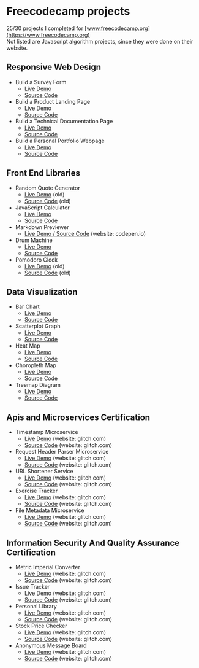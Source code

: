 # Freecodecamp projects
25/30 projects I completed for [www.freecodecamp.org](https://www.freecodecamp.org)  
Not listed are Javascript algorithm projects, since they were done on their website.

## Responsive Web Design
* Build a Survey Form 
  * [Live Demo](http://jm18457.com/freecodecamp-projects/responsive-web-design/build-a-survey-form/index.html)
  * [Source Code](https://github.com/jm18457/freecodecamp-projects/tree/master/responsive-web-design/build-a-survey-form)
* Build a Product Landing Page
  * [Live Demo](http://jm18457.com/freecodecamp-projects/responsive-web-design/product-landing-page/index.html)
  * [Source Code](https://github.com/jm18457/freecodecamp-projects/tree/master/responsive-web-design/product-landing-page)
* Build a Technical Documentation Page
  * [Live Demo](http://jm18457.com/freecodecamp-projects/responsive-web-design/technical-documentation-page/index.html)
  * [Source Code](https://github.com/jm18457/freecodecamp-projects/tree/master/responsive-web-design/technical-documentation-page)
* Build a Personal Portfolio Webpage
  * [Live Demo](http://jm18457.com/freecodecamp-projects/responsive-web-design/personal-portfolio-webpage/index.html)
  * [Source Code](https://github.com/jm18457/freecodecamp-projects/tree/master/responsive-web-design/personal-portfolio-webpage)

## Front End Libraries
* Random Quote Generator 
  * [Live Demo](http://jm18457.com/freecodecamp-projects/front-end-libraries/random-quote-generator/index.html) (old)
  * [Source Code](https://github.com/jm18457/freecodecamp-projects/tree/master/front-end-libraries/random-quote-generator) (old)
* JavaScript Calculator 
  * [Live Demo](http://jm18457.com/freecodecamp-projects/front-end-libraries/javascript-calculator/build/index.html)
  * [Source Code](https://github.com/jm18457/freecodecamp-projects/tree/master/front-end-libraries/javascript-calculator)
* Markdown Previewer 
  * [Live Demo / Source Code](https://codepen.io/jm18457/pen/QxQwNp) (website: codepen.io)
* Drum Machine 
  * [Live Demo](http://jm18457.com/freecodecamp-projects/front-end-libraries/drum-machine/index.html)
  * [Source Code](https://github.com/jm18457/freecodecamp-projects/tree/master/front-end-libraries/drum-machine)
* Pomodoro Clock 
  * [Live Demo](http://jm18457.com/freecodecamp-projects/front-end-libraries/pomodoro-clock/build/index.html) (old)
  * [Source Code](https://github.com/jm18457/freecodecamp-projects/tree/master/front-end-libraries/pomodoro-clock) (old)


## Data Visualization
* Bar Chart 
  * [Live Demo](http://jm18457.com/freecodecamp-projects/data-visualization/bar-chart/index.html) 
  * [Source Code](https://github.com/jm18457/freecodecamp-projects/tree/master/data-visualization/bar-chart) 
* Scatterplot Graph 
  * [Live Demo](http://jm18457.com/freecodecamp-projects/data-visualization/scatterplot-graph/index.html) 
  * [Source Code](https://github.com/jm18457/freecodecamp-projects/tree/master/data-visualization/scatterplot-graph) 
* Heat Map 
  * [Live Demo](http://jm18457.com/freecodecamp-projects/data-visualization/heat-map/index.html) 
  * [Source Code](https://github.com/jm18457/freecodecamp-projects/tree/master/data-visualization/heat-map) 
* Choropleth Map 
  * [Live Demo](http://jm18457.com/freecodecamp-projects/data-visualization/choropleth-map/index.html) 
  * [Source Code](https://github.com/jm18457/freecodecamp-projects/tree/master/data-visualization/choropleth-map) 
* Treemap Diagram 
  * [Live Demo](http://jm18457.com/freecodecamp-projects/data-visualization/treemap-diagram/index.html) 
  * [Source Code](https://github.com/jm18457/freecodecamp-projects/tree/master/data-visualization/treemap-diagram) 

## Apis and Microservices Certification
* Timestamp Microservice
  * [Live Demo](https://1fcc-timestamp-microservice.glitch.me) (website: glitch.com)
  * [Source Code](https://glitch.com/edit/#!/1fcc-timestamp-microservice) (website: glitch.com)
* Request Header Parser Microservice
  * [Live Demo](https://2fcc-request-header-parser-microservice.glitch.me) (website: glitch.com)
  * [Source Code](https://glitch.com/edit/#!/2fcc-request-header-parser-microservice) (website: glitch.com)
* URL Shortener Service
  * [Live Demo](https://3fcc-url-shortener-microservice.glitch.me) (website: glitch.com)
  * [Source Code](https://glitch.com/edit/#!/3fcc-url-shortener-microservice) (website: glitch.com)
* Exercise Tracker
  * [Live Demo](https://4fcc-exercise-tracker.glitch.me) (website: glitch.com)
  * [Source Code](https://glitch.com/edit/#!/4fcc-exercise-tracker) (website: glitch.com)
* File Metadata Microservice
  * [Live Demo](https://5fcc-file-metadata-microservice.glitch.me) (website: glitch.com)
  * [Source Code](https://glitch.com/edit/#!/5fcc-file-metadata-microservice) (website: glitch.com)

## Information Security And Quality Assurance Certification
* Metric Imperial Converter
  * [Live Demo](https://6fcc-metric-imperial-convertor.glitch.me) (website: glitch.com)
  * [Source Code](https://glitch.com/edit/#!/6fcc-metric-imperial-convertor) (website: glitch.com)
* Issue Tracker
  * [Live Demo](https://7fcc-issue-tracker.glitch.me) (website: glitch.com)
  * [Source Code](https://glitch.com/edit/#!/7fcc-issue-tracker) (website: glitch.com)
* Personal Library
  * [Live Demo](https://8fcc-personal-library.glitch.me) (website: glitch.com)
  * [Source Code](https://glitch.com/edit/#!/8fcc-personal-library) (website: glitch.com)
* Stock Price Checker
  * [Live Demo](https://9fcc-stock-price-checker.glitch.me) (website: glitch.com)
  * [Source Code](https://glitch.com/edit/#!/9fcc-stock-price-checker) (website: glitch.com)
* Anonymous Message Board
  * [Live Demo](https://10fcc-anonymous-message-board.glitch.me (website: glitch.com)) (website: glitch.com)
  * [Source Code](https://glitch.com/edit/#!/10fcc-anonymous-message-board) (website: glitch.com)

<!-- ## Legacy Projects
### Front End
* Tic Tac Toe Game
  * [Live Demo]()
  * [Source Code]()
* Simon Game
  * [Live Demo]()
  * [Source Code]()
* Game of Life
  * [Live Demo]()
  * [Source Code]()
* Local Weather
  * [Live Demo]()
  * [Source Code]()
* Wikipedia Viewer
  * [Live Demo]()
  * [Source Code]()
* Twitch JSON api
  * [Live Demo]()
  * [Source Code]() -->